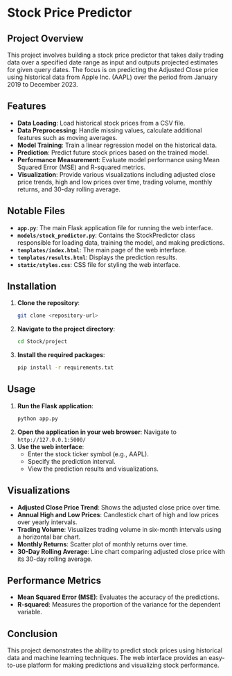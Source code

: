 
# Stock Price Predictor

## Project Overview
This project involves building a stock price predictor that takes daily trading data over a specified date range as input and outputs projected estimates for given query dates. The focus is on predicting the Adjusted Close price using historical data from Apple Inc. (AAPL) over the period from January 2019 to December 2023.

## Features
- **Data Loading**: Load historical stock prices from a CSV file.
- **Data Preprocessing**: Handle missing values, calculate additional features such as moving averages.
- **Model Training**: Train a linear regression model on the historical data.
- **Prediction**: Predict future stock prices based on the trained model.
- **Performance Measurement**: Evaluate model performance using Mean Squared Error (MSE) and R-squared metrics.
- **Visualization**: Provide various visualizations including adjusted close price trends, high and low prices over time, trading volume, monthly returns, and 30-day rolling average.

## Notable Files
- **`app.py`**: The main Flask application file for running the web interface.
- **`models/stock_predictor.py`**: Contains the StockPredictor class responsible for loading data, training the model, and making predictions.
- **`templates/index.html`**: The main page of the web interface.
- **`templates/results.html`**: Displays the prediction results.
- **`static/styles.css`**: CSS file for styling the web interface.

## Installation
1. **Clone the repository**:
    ```sh
    git clone <repository-url>
    ```
2. **Navigate to the project directory**:
    ```sh
    cd Stock/project
    ```
3. **Install the required packages**:
    ```sh
    pip install -r requirements.txt
    ```

## Usage
1. **Run the Flask application**:
    ```sh
    python app.py
    ```
2. **Open the application in your web browser**:
    Navigate to `http://127.0.0.1:5000/`
3. **Use the web interface**:
    - Enter the stock ticker symbol (e.g., AAPL).
    - Specify the prediction interval.
    - View the prediction results and visualizations.

## Visualizations
- **Adjusted Close Price Trend**: Shows the adjusted close price over time.
- **Annual High and Low Prices**: Candlestick chart of high and low prices over yearly intervals.
- **Trading Volume**: Visualizes trading volume in six-month intervals using a horizontal bar chart.
- **Monthly Returns**: Scatter plot of monthly returns over time.
- **30-Day Rolling Average**: Line chart comparing adjusted close price with its 30-day rolling average.


## Performance Metrics
- **Mean Squared Error (MSE)**: Evaluates the accuracy of the predictions.
- **R-squared**: Measures the proportion of the variance for the dependent variable.

## Conclusion
This project demonstrates the ability to predict stock prices using historical data and machine learning techniques. The web interface provides an easy-to-use platform for making predictions and visualizing stock performance.

